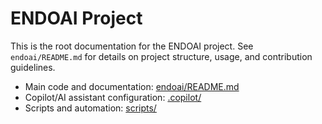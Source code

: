 # ENDOAI Project

This is the root documentation for the ENDOAI project. See `endoai/README.md` for details on project structure, usage, and contribution guidelines.

- Main code and documentation: [endoai/README.md](endoai/README.md)
- Copilot/AI assistant configuration: [.copilot/](.copilot/)
- Scripts and automation: [scripts/](scripts/)
